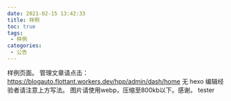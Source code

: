 ```yaml
---
date: 2021-02-15 13:42:33
title: 样例
toc: true
tags:
 - 样例
categories:
 - 公告
---
```


样例页面。
管理文章请点击：https://blogauto.flottant.workers.dev/hpp/admin/dash/home
无 hexo 编辑经验者请注意上方写法。
图片请使用webp，压缩至800kb以下。感谢。
tester